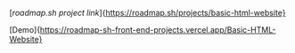 [*roadmap.sh project link*]{https://roadmap.sh/projects/basic-html-website}

[Demo]{https://roadmap-sh-front-end-projects.vercel.app/Basic-HTML-Website}
